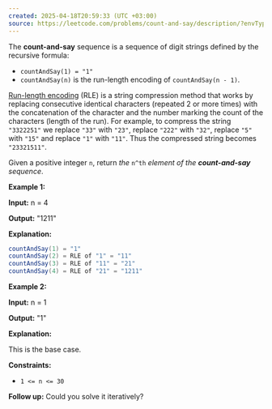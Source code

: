 ```yaml
---
created: 2025-04-18T20:59:33 (UTC +03:00)
source: https://leetcode.com/problems/count-and-say/description/?envType=daily-question&envId=2025-04-18
---
```

The **count-and-say** sequence is a sequence of digit strings defined by the recursive formula:

-   `countAndSay(1) = "1"`
-   `countAndSay(n)` is the run-length encoding of `countAndSay(n - 1)`.

[Run-length encoding](http://en.wikipedia.org/wiki/Run-length_encoding) (RLE) is a string compression method that works by replacing consecutive identical characters (repeated 2 or more times) with the concatenation of the character and the number marking the count of the characters (length of the run). For example, to compress the string `"3322251"` we replace `"33"` with `"23"`, replace `"222"` with `"32"`, replace `"5"` with `"15"` and replace `"1"` with `"11"`. Thus the compressed string becomes `"23321511"`.

Given a positive integer `n`, return _the_ `n^th` _element of the **count-and-say** sequence_.


**Example 1:**

**Input:** n = 4

**Output:** "1211"

**Explanation:**

``` Java
countAndSay(1) = "1"
countAndSay(2) = RLE of "1" = "11"
countAndSay(3) = RLE of "11" = "21"
countAndSay(4) = RLE of "21" = "1211"
```


**Example 2:**

**Input:** n = 1

**Output:** "1"

**Explanation:**

This is the base case.


**Constraints:**

-   `1 <= n <= 30`

**Follow up:** Could you solve it iteratively?
